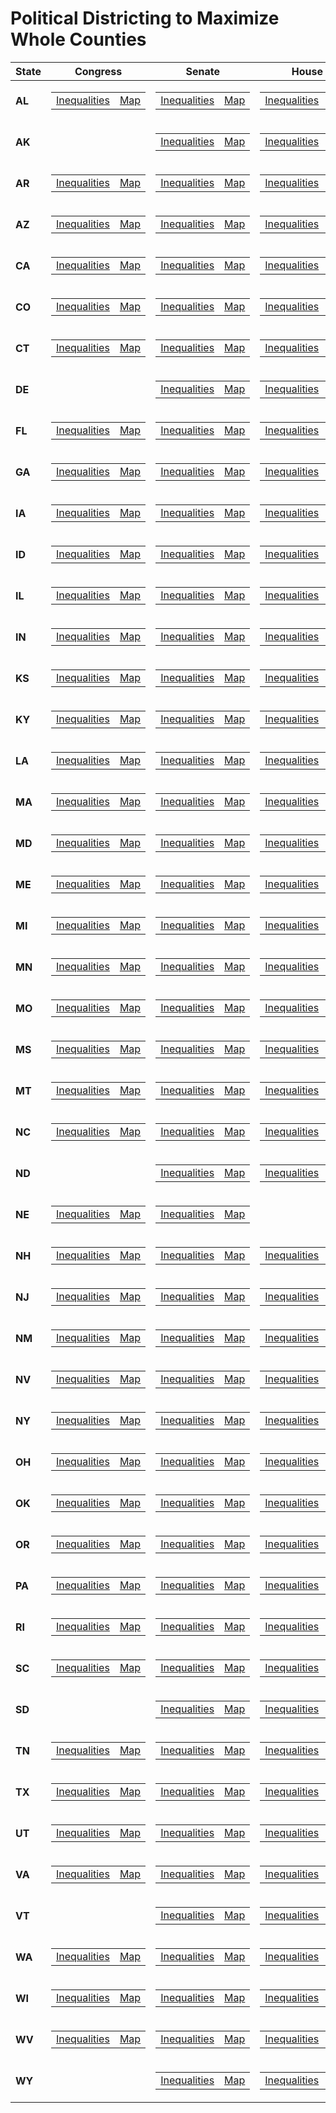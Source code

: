 # **Political Districting to Maximize Whole Counties**

| **State** | **Congress** | **Senate**|**House**|
|----------|----------|----------|----------|
| **AL** |<table><tr><td>[Inequalities](https://github.com/maralshahmizad/Political-Districting-to-Maximize-Whole-Counties/blob/main/src/png/AL_CD_inequalities.png)</td><td>[Map](https://davesredistricting.org/maps#viewmap::56c3a7d2-9b40-4b0b-b29a-babf988c4ee5)</td></tr></table> | <table><tr><td>[Inequalities](https://github.com/maralshahmizad/Political-Districting-to-Maximize-Whole-Counties/blob/main/src/png/AL_SS_inequalities.png)</td><td>[Map](https://davesredistricting.org/maps#viewmap::be550ed0-bd4a-4c9a-acd1-bbade5ec76fa)</td></tr></table>|<table><tr><td> [Inequalities](https://github.com/maralshahmizad/Political-Districting-to-Maximize-Whole-Counties/blob/main/src/png/AL_SH_inequalities.png)</td><td>[Map](https://davesredistricting.org/maps#viewmap::3b11b515-144c-4f78-893c-19a51abc9095)</td></tr></table>|
| **AK** || <table><tr><td>[Inequalities](https://github.com/maralshahmizad/Political-Districting-to-Maximize-Whole-Counties/blob/main/src/png/AK_SS_inequalities.png)</td><td>[Map](https://davesredistricting.org/maps#viewmap::a2f26795-7c40-486a-a0fa-9f8249b14877)</td></tr></table>|<table><tr><td> [Inequalities](https://github.com/maralshahmizad/Political-Districting-to-Maximize-Whole-Counties/blob/main/src/png/AK_SH_inequalities.png)</td><td>[Map](https://davesredistricting.org/maps#viewmap::a94cda71-be5c-4ea3-b5ba-35a4c7c12b7d)</td></tr></table>|
| **AR**|<table><tr><td>[Inequalities](https://github.com/maralshahmizad/Political-Districting-to-Maximize-Whole-Counties/blob/main/src/png/AR_CD_inequalities.png)</td><td>[Map](https://davesredistricting.org/maps#viewmap::005d1438-906e-4f70-bf9b-6da219dad0c1)</td></tr></table> | <table><tr><td>[Inequalities](https://github.com/maralshahmizad/Political-Districting-to-Maximize-Whole-Counties/blob/main/src/png/AR_SS_inequalities.png)</td><td>[Map](https://davesredistricting.org/maps#viewmap::a2c7ab11-bdc5-4a4c-af0d-bd505f1fc777)</td></tr></table>|<table><tr><td> [Inequalities](https://github.com/maralshahmizad/Political-Districting-to-Maximize-Whole-Counties/blob/main/src/png/AR_SH_inequalities.png)</td><td>[Map](https://davesredistricting.org/maps#viewmap::2e220c8a-e401-43b3-99a5-ecdbaf02ed79)</td></tr></table>|
| **AZ**|<table><tr><td>[Inequalities](https://github.com/maralshahmizad/Political-Districting-to-Maximize-Whole-Counties/blob/main/src/png/AZ_CD_inequalities.png)</td><td>[Map](https://davesredistricting.org/maps#viewmap::3129d2f1-697d-431c-938f-1afb0ab8acda)</td></tr></table> | <table><tr><td>[Inequalities](https://github.com/maralshahmizad/Political-Districting-to-Maximize-Whole-Counties/blob/main/src/png/AZ_SS_inequalities.png)</td><td>[Map](https://davesredistricting.org/maps#viewmap::a50dd8cf-f34e-4c74-a906-c42d5e9c521a)</td></tr></table>|<table><tr><td> [Inequalities](https://github.com/maralshahmizad/Political-Districting-to-Maximize-Whole-Counties/blob/main/src/png/AZ_SH_inequalities.png)</td><td>[Map](https://davesredistricting.org/maps#viewmap::00847c9b-505d-499f-9ca2-b0303f85ad1e)</td></tr></table>|
| **CA**|<table><tr><td>[Inequalities](https://github.com/maralshahmizad/Political-Districting-to-Maximize-Whole-Counties/blob/main/src/png/CA_CD_inequalities.png)</td><td>[Map](https://davesredistricting.org/maps#viewmap::ba3b167d-c048-4f3a-b504-15ab338721d6)</td></tr></table> | <table><tr><td>[Inequalities](https://github.com/maralshahmizad/Political-Districting-to-Maximize-Whole-Counties/blob/main/src/png/CA_SS_inequalities.png)</td><td>[Map](https://davesredistricting.org/maps#viewmap::670dcd00-919e-4bdc-8929-c38631672552)</td></tr></table>|<table><tr><td> [Inequalities](https://github.com/maralshahmizad/Political-Districting-to-Maximize-Whole-Counties/blob/main/src/png/CA_SH_inequalities.png)</td><td>[Map](https://davesredistricting.org/maps#viewmap::318ab477-a5d2-44cf-a032-c57c4592a9f6)</td></tr></table>|
| **CO**|<table><tr><td>[Inequalities](https://github.com/maralshahmizad/Political-Districting-to-Maximize-Whole-Counties/blob/main/src/png/CO_CD_inequalities.png)</td><td>[Map](https://davesredistricting.org/maps#viewmap::99bfc8a5-3c12-4a61-b77e-32db6d8212f1)</td></tr></table> | <table><tr><td>[Inequalities](https://github.com/maralshahmizad/Political-Districting-to-Maximize-Whole-Counties/blob/main/src/png/CO_SS_inequalities.png)</td><td>[Map](https://davesredistricting.org/maps#viewmap::7e87577d-fb0b-46e1-8bea-06b95397fe74)</td></tr></table>|<table><tr><td> [Inequalities](https://github.com/maralshahmizad/Political-Districting-to-Maximize-Whole-Counties/blob/main/src/png/CO_SH_inequalities.png)</td><td>[Map](https://davesredistricting.org/maps#viewmap::df71ce70-91c7-4e30-bd4b-d0905f7d0b4a)</td></tr></table>|
| **CT**|<table><tr><td>[Inequalities](https://github.com/maralshahmizad/Political-Districting-to-Maximize-Whole-Counties/blob/main/src/png/CT_CD_inequalities.png)</td><td>[Map](https://davesredistricting.org/maps#viewmap::4e3a813b-6f6f-42ed-96f3-217198c70de0)</td></tr></table> | <table><tr><td>[Inequalities](https://github.com/maralshahmizad/Political-Districting-to-Maximize-Whole-Counties/blob/main/src/png/CT_SS_inequalities.png)</td><td>[Map](https://davesredistricting.org/maps#viewmap::65a83b4b-aa78-47d8-9c80-8a6c3fc4d051)</td></tr></table>|<table><tr><td> [Inequalities](https://github.com/maralshahmizad/Political-Districting-to-Maximize-Whole-Counties/blob/main/src/png/CT_SH_inequalities.png)</td><td>[Map](https://davesredistricting.org/maps#viewmap::519bd313-3626-4ab0-8569-c9017cb9ae9a)</td></tr></table>|
| **DE**| |<table><tr><td>[Inequalities](https://github.com/maralshahmizad/Political-Districting-to-Maximize-Whole-Counties/blob/main/src/png/DE_SS_inequalities.png)</td><td>[Map](https://davesredistricting.org/maps#viewmap::628f5666-0bb7-42f8-970c-feaff2afca4c)</td></tr></table>|<table><tr><td>[Inequalities](https://github.com/maralshahmizad/Political-Districting-to-Maximize-Whole-Counties/blob/main/src/png/DE_SH_inequalities.png)</td><td>[Map](https://davesredistricting.org/maps#viewmap::510198fd-e74c-4ee4-8850-e3f1b3a34a25)</td></tr></table>|
| **FL**|<table><tr><td>[Inequalities](https://github.com/maralshahmizad/Political-Districting-to-Maximize-Whole-Counties/blob/main/src/png/FL_CD_inequalities.png)</td><td>[Map](https://davesredistricting.org/maps#viewmap::c3c14c4e-ea72-4359-9640-d627c912940a)</td></tr></table> | <table><tr><td>[Inequalities](https://github.com/maralshahmizad/Political-Districting-to-Maximize-Whole-Counties/blob/main/src/png/FL_SS_inequalities.png)</td><td>[Map](https://davesredistricting.org/maps#viewmap::bed086d8-ade6-4410-9287-ee58d2a7420d)</td></tr></table>|<table><tr><td> [Inequalities](https://github.com/maralshahmizad/Political-Districting-to-Maximize-Whole-Counties/blob/main/src/png/FL_SH_inequalities.png)</td><td>[Map](https://davesredistricting.org/maps#viewmap::dde3e571-fe54-4f2d-a967-44ac1a44d850)</td></tr></table>|
| **GA**|<table><tr><td>[Inequalities](https://github.com/maralshahmizad/Political-Districting-to-Maximize-Whole-Counties/blob/main/src/png/GA_CD_inequalities.png)</td><td>[Map](https://davesredistricting.org/maps#viewmap::22c386fc-7d6b-45b9-91b8-ef8ae122fb9b)</td></tr></table> | <table><tr><td>[Inequalities](https://github.com/maralshahmizad/Political-Districting-to-Maximize-Whole-Counties/blob/main/src/png/GA_SS_inequalities.png)</td><td>[Map](https://davesredistricting.org/maps#viewmap::2d946600-8f12-4718-bd60-75b139f7968e)</td></tr></table>|<table><tr><td> [Inequalities](https://github.com/maralshahmizad/Political-Districting-to-Maximize-Whole-Counties/blob/main/src/png/GA_SH_inequalities.png)</td><td>[Map](https://davesredistricting.org/maps#viewmap::182f53e0-a4ea-4952-9c21-2818726e35ec)</td></tr></table>|
| **IA**|<table><tr><td>[Inequalities](https://github.com/maralshahmizad/Political-Districting-to-Maximize-Whole-Counties/blob/main/src/png/IA_CD_inequalities.png)</td><td>[Map](https://davesredistricting.org/maps#viewmap::ac66d138-acce-403b-a01d-ae480692eafa)</td></tr></table> | <table><tr><td>[Inequalities](https://github.com/maralshahmizad/Political-Districting-to-Maximize-Whole-Counties/blob/main/src/png/IA_SS_inequalities.png)</td><td>[Map](https://davesredistricting.org/maps#viewmap::e33c7505-99a0-481f-bdbf-bfdd6e3d2b9d)</td></tr></table>|<table><tr><td> [Inequalities](https://github.com/maralshahmizad/Political-Districting-to-Maximize-Whole-Counties/blob/main/src/png/IA_SH_inequalities.png)</td><td>[Map](https://davesredistricting.org/maps#viewmap::17cda185-a079-4f45-9ac4-7a14b778ecda)</td></tr></table>|
| **ID**|<table><tr><td>[Inequalities](https://github.com/maralshahmizad/Political-Districting-to-Maximize-Whole-Counties/blob/main/src/png/ID_CD_inequalities.png)</td><td>[Map](https://davesredistricting.org/maps#viewmap::184eb7b8-8b88-4b95-8956-b2c0a9f26f0a)</td></tr></table> | <table><tr><td>[Inequalities](https://github.com/maralshahmizad/Political-Districting-to-Maximize-Whole-Counties/blob/main/src/png/ID_SS_inequalities.png)</td><td>[Map](https://davesredistricting.org/maps#viewmap::0729760d-7411-4735-912c-21a6dc7effd3)</td></tr></table>|<table><tr><td> [Inequalities](https://github.com/maralshahmizad/Political-Districting-to-Maximize-Whole-Counties/blob/main/src/png/ID_SH_inequalities.png)</td><td>[Map](https://davesredistricting.org/maps#viewmap::1a965009-03e6-4686-a69d-ed8ad7988c90)</td></tr></table>|
| **IL**|<table><tr><td>[Inequalities](https://github.com/maralshahmizad/Political-Districting-to-Maximize-Whole-Counties/blob/main/src/png/IL_CD_inequalities.png)</td><td>[Map](https://davesredistricting.org/maps#viewmap::fbefb814-d7c3-40ac-aae5-e4f10251739e)</td></tr></table> | <table><tr><td>[Inequalities](https://github.com/maralshahmizad/Political-Districting-to-Maximize-Whole-Counties/blob/main/src/png/IL_SS_inequalities.png)</td><td>[Map](https://davesredistricting.org/maps#viewmap::ed61351e-fa36-43e7-9a6a-e67fb424924e)</td></tr></table>|<table><tr><td> [Inequalities](https://github.com/maralshahmizad/Political-Districting-to-Maximize-Whole-Counties/blob/main/src/png/IL_SH_inequalities.png)</td><td>[Map](https://davesredistricting.org/maps#viewmap::c525db54-32cb-43a3-88e4-545a84bbd7c8)</td></tr></table>|
| **IN**|<table><tr><td>[Inequalities](https://github.com/maralshahmizad/Political-Districting-to-Maximize-Whole-Counties/blob/main/src/png/IN_CD_inequalities.png)</td><td>[Map](https://davesredistricting.org/maps#viewmap::cb405903-df96-4229-b547-32e1c8a884cf)</td></tr></table> | <table><tr><td>[Inequalities](https://github.com/maralshahmizad/Political-Districting-to-Maximize-Whole-Counties/blob/main/src/png/IN_SS_inequalities.png)</td><td>[Map](https://davesredistricting.org/maps#viewmap::b40b5e59-8a1f-4148-a08f-716039af4d8e)</td></tr></table>|<table><tr><td> [Inequalities](https://github.com/maralshahmizad/Political-Districting-to-Maximize-Whole-Counties/blob/main/src/png/IN_SH_inequalities.png)</td><td>[Map](https://davesredistricting.org/maps#viewmap::ef852e75-5e97-498e-b7e2-60c534ff4e86)</td></tr></table>|
| **KS**|<table><tr><td>[Inequalities](https://github.com/maralshahmizad/Political-Districting-to-Maximize-Whole-Counties/blob/main/src/png/KS_CD_inequalities.png)</td><td>[Map](https://davesredistricting.org/maps#viewmap::08d6d8e5-7749-4edd-9294-ec734b38831b)</td></tr></table> | <table><tr><td>[Inequalities](https://github.com/maralshahmizad/Political-Districting-to-Maximize-Whole-Counties/blob/main/src/png/KS_SS_inequalities.png)</td><td>[Map](https://davesredistricting.org/maps#viewmap::bfaf3f02-019b-4a5b-b2a4-2dc68072efcc)</td></tr></table>|<table><tr><td> [Inequalities](https://github.com/maralshahmizad/Political-Districting-to-Maximize-Whole-Counties/blob/main/src/png/KS_SH_inequalities.png)</td><td>[Map](https://davesredistricting.org/maps#viewmap::16102f7a-6295-4f3f-9c37-15e3fe855faa)</td></tr></table>|
| **KY**|<table><tr><td>[Inequalities](https://github.com/maralshahmizad/Political-Districting-to-Maximize-Whole-Counties/blob/main/src/png/KY_CD_inequalities.png)</td><td>[Map](https://davesredistricting.org/maps#viewmap::d1fc5bc7-fe29-4719-962d-dbe57bd4962d)</td></tr></table> | <table><tr><td>[Inequalities](https://github.com/maralshahmizad/Political-Districting-to-Maximize-Whole-Counties/blob/main/src/png/KY_SS_inequalities.png)</td><td>[Map](https://davesredistricting.org/maps#viewmap::ba8e745c-d524-4bf7-8923-f8f77970cbee)</td></tr></table>|<table><tr><td> [Inequalities](https://github.com/maralshahmizad/Political-Districting-to-Maximize-Whole-Counties/blob/main/src/png/KY_SH_inequalities.png)</td><td>[Map](https://davesredistricting.org/maps#viewmap::bbe2a45e-e682-4355-9e61-746962decd54)</td></tr></table>|
| **LA**|<table><tr><td>[Inequalities](https://github.com/maralshahmizad/Political-Districting-to-Maximize-Whole-Counties/blob/main/src/png/LA_CD_inequalities.png)</td><td>[Map](https://davesredistricting.org/maps#viewmap::af688954-5aa1-4c7b-a2f8-39716457793d)</td></tr></table> | <table><tr><td>[Inequalities](https://github.com/maralshahmizad/Political-Districting-to-Maximize-Whole-Counties/blob/main/src/png/LA_SS_inequalities.png)</td><td>[Map](https://davesredistricting.org/maps#viewmap::6a3cd6b3-ac41-4d15-9076-fb9fbe4ca383)</td></tr></table>|<table><tr><td> [Inequalities](https://github.com/maralshahmizad/Political-Districting-to-Maximize-Whole-Counties/blob/main/src/png/LA_SH_inequalities.png)</td><td>[Map](https://davesredistricting.org/maps#viewmap::e5c29399-454f-48bf-96aa-8eb346cbd67c)</td></tr></table>|
| **MA**|<table><tr><td>[Inequalities](https://github.com/maralshahmizad/Political-Districting-to-Maximize-Whole-Counties/blob/main/src/png/MA_CD_inequalities.png)</td><td>[Map](https://davesredistricting.org/maps#viewmap::8cac24ca-c074-4e6b-87cf-33d44b44a225)</td></tr></table> | <table><tr><td>[Inequalities](https://github.com/maralshahmizad/Political-Districting-to-Maximize-Whole-Counties/blob/main/src/png/MA_SS_inequalities.png)</td><td>[Map](https://davesredistricting.org/maps#viewmap::10180bb4-ac4d-4c94-bc06-56f790f5de79)</td></tr></table>|<table><tr><td> [Inequalities](https://github.com/maralshahmizad/Political-Districting-to-Maximize-Whole-Counties/blob/main/src/png/MA_SH_inequalities.png)</td><td>[Map](https://davesredistricting.org/maps#viewmap::183610cc-62ab-4e2b-82b8-2c0fe21df4e0)</td></tr></table>|
| **MD**|<table><tr><td>[Inequalities](https://github.com/maralshahmizad/Political-Districting-to-Maximize-Whole-Counties/blob/main/src/png/MD_CD_inequalities.png)</td><td>[Map](https://davesredistricting.org/maps#viewmap::eaa96e48-c451-4c26-a80b-89ef1b7ee7a2)</td></tr></table> | <table><tr><td>[Inequalities](https://github.com/maralshahmizad/Political-Districting-to-Maximize-Whole-Counties/blob/main/src/png/MD_SS_inequalities.png)</td><td>[Map](https://davesredistricting.org/maps#viewmap::07da4c24-ea7d-46b9-ace2-dcd0886c0593)</td></tr></table>|<table><tr><td> [Inequalities](https://github.com/maralshahmizad/Political-Districting-to-Maximize-Whole-Counties/blob/main/src/png/MD_SH_inequalities.png)</td><td>[Map](https://davesredistricting.org/maps#viewmap::bc86949a-c20d-4433-9c8a-fb46a3be6e2c)</td></tr></table>|
| **ME**|<table><tr><td>[Inequalities](https://github.com/maralshahmizad/Political-Districting-to-Maximize-Whole-Counties/blob/main/src/png/ME_CD_inequalities.png)</td><td>[Map](https://davesredistricting.org/maps#viewmap::a0b239b3-49f4-423f-8283-8a0f9f04fb5f)</td></tr></table> | <table><tr><td>[Inequalities](https://github.com/maralshahmizad/Political-Districting-to-Maximize-Whole-Counties/blob/main/src/png/ME_SS_inequalities.png)</td><td>[Map](https://davesredistricting.org/maps#viewmap::ad16f7e6-4d0f-403f-b91d-2b75465110e2)</td></tr></table>|<table><tr><td> [Inequalities](https://github.com/maralshahmizad/Political-Districting-to-Maximize-Whole-Counties/blob/main/src/png/ME_SH_inequalities.png)</td><td>[Map](https://davesredistricting.org/maps#viewmap::8a06b6c7-48ab-480f-b058-c44109f71efc)</td></tr></table>|
| **MI**|<table><tr><td>[Inequalities](https://github.com/maralshahmizad/Political-Districting-to-Maximize-Whole-Counties/blob/main/src/png/MI_CD_inequalities.png)</td><td>[Map](https://davesredistricting.org/maps#viewmap::d282bc95-844a-4a50-a672-c6055a7afe0d)</td></tr></table> | <table><tr><td>[Inequalities](https://github.com/maralshahmizad/Political-Districting-to-Maximize-Whole-Counties/blob/main/src/png/MI_SS_inequalities.png)</td><td>[Map](https://davesredistricting.org/maps#viewmap::1a92c25f-b205-46d1-bf03-f14bdaf60bdc)</td></tr></table>|<table><tr><td> [Inequalities](https://github.com/maralshahmizad/Political-Districting-to-Maximize-Whole-Counties/blob/main/src/png/MI_SH_inequalities.png)</td><td>[Map](https://davesredistricting.org/maps#viewmap::2c0af8bb-9310-43b0-8286-5d95bedf4bf7)</td></tr></table>|
| **MN**|<table><tr><td>[Inequalities](https://github.com/maralshahmizad/Political-Districting-to-Maximize-Whole-Counties/blob/main/src/png/MN_CD_inequalities.png)</td><td>[Map](https://davesredistricting.org/maps#viewmap::c6391ab3-2e3b-4764-a460-90697cf958fd)</td></tr></table> | <table><tr><td>[Inequalities](https://github.com/maralshahmizad/Political-Districting-to-Maximize-Whole-Counties/blob/main/src/png/MN_SS_inequalities.png)</td><td>[Map](https://davesredistricting.org/maps#viewmap::529dfe19-b40d-4609-9700-bcbcbb68222b)</td></tr></table>|<table><tr><td> [Inequalities](https://github.com/maralshahmizad/Political-Districting-to-Maximize-Whole-Counties/blob/main/src/png/MN_SH_inequalities.png)</td><td>[Map](https://davesredistricting.org/maps#viewmap::fa8b5769-e407-4451-8de4-e4b981621596)</td></tr></table>|
| **MO**|<table><tr><td>[Inequalities](https://github.com/maralshahmizad/Political-Districting-to-Maximize-Whole-Counties/blob/main/src/png/MO_CD_inequalities.png)</td><td>[Map](https://davesredistricting.org/maps#viewmap::378c8d1e-7a07-441a-b3a5-d2772121de50)</td></tr></table> | <table><tr><td>[Inequalities](https://github.com/maralshahmizad/Political-Districting-to-Maximize-Whole-Counties/blob/main/src/png/MO_SS_inequalities.png)</td><td>[Map](https://davesredistricting.org/maps#viewmap::3827c1d2-5075-4765-a504-50477a6906fa)</td></tr></table>|<table><tr><td> [Inequalities](https://github.com/maralshahmizad/Political-Districting-to-Maximize-Whole-Counties/blob/main/src/png/MO_SH_inequalities.png)</td><td>[Map](https://davesredistricting.org/maps#viewmap::5a6ddf1b-fce7-44fd-88a3-f36ff841658b)</td></tr></table>|
| **MS**|<table><tr><td>[Inequalities](https://github.com/maralshahmizad/Political-Districting-to-Maximize-Whole-Counties/blob/main/src/png/MS_CD_inequalities.png)</td><td>[Map](https://davesredistricting.org/maps#viewmap::e0ff5e3f-653a-484f-bd97-2438e78387a5)</td></tr></table> | <table><tr><td>[Inequalities](https://github.com/maralshahmizad/Political-Districting-to-Maximize-Whole-Counties/blob/main/src/png/MS_SS_inequalities.png)</td><td>[Map](https://davesredistricting.org/maps#viewmap::3f9598ec-55b2-4475-849e-802fcbe85acd)</td></tr></table>|<table><tr><td> [Inequalities](https://github.com/maralshahmizad/Political-Districting-to-Maximize-Whole-Counties/blob/main/src/png/MS_SH_inequalities.png)</td><td>[Map](https://davesredistricting.org/maps#viewmap::933a520d-7e14-45b4-ba11-c8f381ed97f6)</td></tr></table>|
| **MT**|<table><tr><td>[Inequalities](https://github.com/maralshahmizad/Political-Districting-to-Maximize-Whole-Counties/blob/main/src/png/MT_CD_inequalities.png)</td><td>[Map](https://davesredistricting.org/maps#viewmap::270fec1a-8046-480c-b27d-499fee2fe3d2)</td></tr></table> | <table><tr><td>[Inequalities](https://github.com/maralshahmizad/Political-Districting-to-Maximize-Whole-Counties/blob/main/src/png/MT_SS_inequalities.png)</td><td>[Map](https://davesredistricting.org/maps#viewmap::42a521c1-999c-4399-a4f3-3a108624e8bd)</td></tr></table>|<table><tr><td>[Inequalities](https://github.com/maralshahmizad/Political-Districting-to-Maximize-Whole-Counties/blob/main/src/png/MT_SH_inequalities.png)</td><td>[Map](https://davesredistricting.org/maps#viewmap::0e0f1d06-2854-4896-a32e-f099857a4470)</td></tr></table>|
| **NC**|<table><tr><td>[Inequalities](https://github.com/maralshahmizad/Political-Districting-to-Maximize-Whole-Counties/blob/main/src/png/NC_CD_inequalities.png)</td><td>[Map](https://davesredistricting.org/maps#viewmap::56b2d911-f273-42d5-8901-d8e5d8d5b172)</td></tr></table> | <table><tr><td>[Inequalities](https://github.com/maralshahmizad/Political-Districting-to-Maximize-Whole-Counties/blob/main/src/png/NC_SS_inequalities.png)</td><td>[Map](https://davesredistricting.org/maps#viewmap::a10cfdb9-cce5-4226-8720-288a8f0c9775)</td></tr></table>|<table><tr><td>[Inequalities](https://github.com/maralshahmizad/Political-Districting-to-Maximize-Whole-Counties/blob/main/src/png/NC_SH_inequalities.png)</td><td>[Map](https://davesredistricting.org/maps#viewmap::38ddd9f0-a2dd-446c-806d-7c55a104108b)</td></tr></table>|
| **ND**|| <table><tr><td>[Inequalities](https://github.com/maralshahmizad/Political-Districting-to-Maximize-Whole-Counties/blob/main/src/png/ND_SS_inequalities.png)</td><td>[Map](https://davesredistricting.org/maps#viewmap::296c47d3-b328-435d-a353-ac2af0ed0ebe)</td></tr></table>|<table><tr><td>[Inequalities](https://github.com/maralshahmizad/Political-Districting-to-Maximize-Whole-Counties/blob/main/src/png/ND_SH_inequalities.png)</td><td>[Map](https://davesredistricting.org/maps#viewmap::e3880911-42e2-41ce-9d9c-82e1643a85dc)</td></tr></table>|
| **NE**|<table><tr><td>[Inequalities](https://github.com/maralshahmizad/Political-Districting-to-Maximize-Whole-Counties/blob/main/src/png/NE_CD_inequalities.png)</td><td>[Map](https://davesredistricting.org/maps#viewmap::b157791c-e843-4028-93cd-a8630a84776f)</td></tr></table> | <table><tr><td>[Inequalities](https://github.com/maralshahmizad/Political-Districting-to-Maximize-Whole-Counties/blob/main/src/png/NE_SS_inequalities.png)</td><td>[Map](https://davesredistricting.org/maps#viewmap::51005b01-977f-4471-a59a-f2a2f2f7b8bb)</td></tr></table>||
| **NH**|<table><tr><td>[Inequalities](https://github.com/maralshahmizad/Political-Districting-to-Maximize-Whole-Counties/blob/main/src/png/NH_CD_inequalities.png)</td><td>[Map](https://davesredistricting.org/maps#viewmap::597aaa42-0d10-44d7-b942-d358dfc72668)</td></tr></table> | <table><tr><td>[Inequalities](https://github.com/maralshahmizad/Political-Districting-to-Maximize-Whole-Counties/blob/main/src/png/NH_SS_inequalities.png)</td><td>[Map](https://davesredistricting.org/maps#viewmap::0d823a56-3019-4e6c-9a39-07abb8c767fa)</td></tr></table>|<table><tr><td>[Inequalities](https://github.com/maralshahmizad/Political-Districting-to-Maximize-Whole-Counties/blob/main/src/png/NH_SH_inequalities.png)</td><td>[Map](https://davesredistricting.org/maps#viewmap::aefaca8f-d41e-4759-a4b4-c8bfd2ff33ba)</td></tr></table>|
| **NJ**|<table><tr><td>[Inequalities](https://github.com/maralshahmizad/Political-Districting-to-Maximize-Whole-Counties/blob/main/src/png/NJ_CD_inequalities.png)</td><td>[Map](https://davesredistricting.org/maps#viewmap::555a6b34-dc76-4668-b520-4fdbbadcd2a7)</td></tr></table> | <table><tr><td>[Inequalities](https://github.com/maralshahmizad/Political-Districting-to-Maximize-Whole-Counties/blob/main/src/png/NJ_SS_inequalities.png)</td><td>[Map](https://davesredistricting.org/maps#viewmap::26e3c705-e5ba-4c92-85a1-222381a2d7db)</td></tr></table>|<table><tr><td>[Inequalities](https://github.com/maralshahmizad/Political-Districting-to-Maximize-Whole-Counties/blob/main/src/png/NJ_SH_inequalities.png)</td><td>[Map](https://davesredistricting.org/maps#viewmap::b7bc7343-0005-413b-81b2-006dcfcd5407)</td></tr></table>|
| **NM**|<table><tr><td>[Inequalities](https://github.com/maralshahmizad/Political-Districting-to-Maximize-Whole-Counties/blob/main/src/png/NM_CD_inequalities.png)</td><td>[Map](https://davesredistricting.org/maps#viewmap::c2929ecd-5839-4587-aabb-336679f92243)</td></tr></table> | <table><tr><td>[Inequalities](https://github.com/maralshahmizad/Political-Districting-to-Maximize-Whole-Counties/blob/main/src/png/NM_SS_inequalities.png)</td><td>[Map](https://davesredistricting.org/maps#viewmap::22936d9e-e419-477e-9157-f0db7b076da9)</td></tr></table>|<table><tr><td>[Inequalities](https://github.com/maralshahmizad/Political-Districting-to-Maximize-Whole-Counties/blob/main/src/png/NM_SH_inequalities.png)</td><td>[Map](https://davesredistricting.org/maps#viewmap::76fffc61-282b-4b1c-92ad-97e8433aa268)</td></tr></table>|
| **NV**|<table><tr><td>[Inequalities](https://github.com/maralshahmizad/Political-Districting-to-Maximize-Whole-Counties/blob/main/src/png/NV_CD_inequalities.png)</td><td>[Map](https://davesredistricting.org/maps#viewmap::356cb29a-85ab-48ed-96ec-660160ba111b)</td></tr></table> | <table><tr><td>[Inequalities](https://github.com/maralshahmizad/Political-Districting-to-Maximize-Whole-Counties/blob/main/src/png/NV_SS_inequalities.png)</td><td>[Map](https://davesredistricting.org/maps#viewmap::10014c06-af53-4bb7-afec-3f3700809396)</td></tr></table>|<table><tr><td>[Inequalities](https://github.com/maralshahmizad/Political-Districting-to-Maximize-Whole-Counties/blob/main/src/png/NV_SH_inequalities.png)</td><td>[Map](https://davesredistricting.org/maps#viewmap::e107cc2c-d675-41cd-93e9-18575df55c98)</td></tr></table>|
| **NY**|<table><tr><td>[Inequalities](https://github.com/maralshahmizad/Political-Districting-to-Maximize-Whole-Counties/blob/main/src/png/NY_CD_inequalities.png)</td><td>[Map](https://davesredistricting.org/maps#viewmap::71c0e660-9a90-40cc-b1bd-45262e52a7e6)</td></tr></table> | <table><tr><td>[Inequalities](https://github.com/maralshahmizad/Political-Districting-to-Maximize-Whole-Counties/blob/main/src/png/NY_SS_inequalities.png)</td><td>[Map](https://davesredistricting.org/maps#viewmap::1116faf8-b25b-47e8-a76e-d569330a5cc8)</td></tr></table>|<table><tr><td>[Inequalities](https://github.com/maralshahmizad/Political-Districting-to-Maximize-Whole-Counties/blob/main/src/png/NY_SH_inequalities.png)</td><td>[Map](https://davesredistricting.org/maps#viewmap::f642bb62-886d-4f15-b2b5-adcdd4ca5c5a)</td></tr></table>|
| **OH**|<table><tr><td>[Inequalities](https://github.com/maralshahmizad/Political-Districting-to-Maximize-Whole-Counties/blob/main/src/png/OH_CD_inequalities.png)</td><td>[Map](https://davesredistricting.org/maps#viewmap::be629b2b-3d6f-47c8-8ee6-5cf5f130636d)</td></tr></table> | <table><tr><td>[Inequalities](https://github.com/maralshahmizad/Political-Districting-to-Maximize-Whole-Counties/blob/main/src/png/OH_SS_inequalities.png)</td><td>[Map](https://davesredistricting.org/maps#viewmap::53a1d8bf-2c38-4f3f-bed4-3f8cb693dbff)</td></tr></table>|<table><tr><td>[Inequalities](https://github.com/maralshahmizad/Political-Districting-to-Maximize-Whole-Counties/blob/main/src/png/OH_SH_inequalities.png)</td><td>[Map](https://davesredistricting.org/maps#viewmap::375c8928-d292-4c8a-a00f-f9f473826ddb)</td></tr></table>|
| **OK**|<table><tr><td>[Inequalities](https://github.com/maralshahmizad/Political-Districting-to-Maximize-Whole-Counties/blob/main/src/png/OK_CD_inequalities.png)</td><td>[Map](https://davesredistricting.org/maps#viewmap::1f67d593-c3ec-4d6c-a129-88a798b86fa2)</td></tr></table> | <table><tr><td>[Inequalities](https://github.com/maralshahmizad/Political-Districting-to-Maximize-Whole-Counties/blob/main/src/png/OK_SS_inequalities.png)</td><td>[Map](https://davesredistricting.org/maps#viewmap::16bb6499-1c13-4093-a705-865e52ef5a79)</td></tr></table>|<table><tr><td>[Inequalities](https://github.com/maralshahmizad/Political-Districting-to-Maximize-Whole-Counties/blob/main/src/png/OK_SH_inequalities.png)</td><td>[Map](https://davesredistricting.org/maps#viewmap::9c6236b8-e495-4e6d-9b96-f1ebf85c7b20)</td></tr></table>|
| **OR**|<table><tr><td>[Inequalities](https://github.com/maralshahmizad/Political-Districting-to-Maximize-Whole-Counties/blob/main/src/png/OR_CD_inequalities.png)</td><td>[Map](https://davesredistricting.org/maps#viewmap::1e3539de-87a9-42f4-b13f-6d13147ee8fb)</td></tr></table> | <table><tr><td>[Inequalities](https://github.com/maralshahmizad/Political-Districting-to-Maximize-Whole-Counties/blob/main/src/png/OR_SS_inequalities.png)</td><td>[Map](https://davesredistricting.org/maps#viewmap::38d05ff2-b5bb-4a4f-a1dd-53b04c37a4c8)</td></tr></table>|<table><tr><td>[Inequalities](https://github.com/maralshahmizad/Political-Districting-to-Maximize-Whole-Counties/blob/main/src/png/OR_SH_inequalities.png)</td><td>[Map](https://davesredistricting.org/maps#viewmap::6f166400-ade9-4ff5-8b9b-41264975ac04)</td></tr></table>|
| **PA**|<table><tr><td>[Inequalities](https://github.com/maralshahmizad/Political-Districting-to-Maximize-Whole-Counties/blob/main/src/png/PA_CD_inequalities.png)</td><td>[Map](https://davesredistricting.org/maps#viewmap::872c398d-7c92-4f6f-b299-e1bb6a6171cb)</td></tr></table> | <table><tr><td>[Inequalities](https://github.com/maralshahmizad/Political-Districting-to-Maximize-Whole-Counties/blob/main/src/png/PA_SS_inequalities.png)</td><td>[Map](https://davesredistricting.org/maps#viewmap::bf24ac76-0be8-480f-88a3-016c7a9dca90)</td></tr></table>|<table><tr><td>[Inequalities](https://github.com/maralshahmizad/Political-Districting-to-Maximize-Whole-Counties/blob/main/src/png/PA_SH_inequalities.png)</td><td>[Map](https://davesredistricting.org/maps#viewmap::59be851b-5a37-40f3-93d5-e65072d24a45)</td></tr></table>|
| **RI**|<table><tr><td>[Inequalities](https://github.com/maralshahmizad/Political-Districting-to-Maximize-Whole-Counties/blob/main/src/png/RI_CD_inequalities.png)</td><td>[Map](https://davesredistricting.org/maps#viewmap::7f35c52d-42ac-480b-982c-24e1972d3fec)</td></tr></table> | <table><tr><td>[Inequalities](https://github.com/maralshahmizad/Political-Districting-to-Maximize-Whole-Counties/blob/main/src/png/RI_SS_inequalities.png)</td><td>[Map](https://davesredistricting.org/maps#viewmap::9b5afc27-f1a1-44d9-a7c2-f012825103a5)</td></tr></table>|<table><tr><td>[Inequalities](https://github.com/maralshahmizad/Political-Districting-to-Maximize-Whole-Counties/blob/main/src/png/RI_SH_inequalities.png)</td><td>[Map](https://davesredistricting.org/maps#viewmap::689c5608-8b1e-4271-98a8-4844e6565b8e)</td></tr></table>|
| **SC**|<table><tr><td>[Inequalities](https://github.com/maralshahmizad/Political-Districting-to-Maximize-Whole-Counties/blob/main/src/png/SC_CD_inequalities.png)</td><td>[Map](https://davesredistricting.org/maps#viewmap::fd28720f-1301-4abf-b25e-bc1ca320599a)</td></tr></table> | <table><tr><td>[Inequalities](https://github.com/maralshahmizad/Political-Districting-to-Maximize-Whole-Counties/blob/main/src/png/SC_SS_inequalities.png)</td><td>[Map](https://davesredistricting.org/maps#viewmap::c841768d-b791-4b29-ad17-57434669b08d)</td></tr></table>|<table><tr><td>[Inequalities](https://github.com/maralshahmizad/Political-Districting-to-Maximize-Whole-Counties/blob/main/src/png/SC_SH_inequalities.png)</td><td>[Map](https://davesredistricting.org/maps#viewmap::b48ec61e-827c-43bc-a261-7eae834842b7)</td></tr></table>|
| **SD**| | <table><tr><td>[Inequalities](https://github.com/maralshahmizad/Political-Districting-to-Maximize-Whole-Counties/blob/main/src/png/SD_SS_inequalities.png)</td><td>[Map](https://davesredistricting.org/maps#viewmap::aeacdf1a-1e80-4e83-b278-36e35b3c5a92)</td></tr></table>|<table><tr><td>[Inequalities](https://github.com/maralshahmizad/Political-Districting-to-Maximize-Whole-Counties/blob/main/src/png/SD_SH_inequalities.png)</td><td>[Map](https://davesredistricting.org/maps#viewmap::eb5db325-1359-4ec5-ad74-401996e75c4e)</td></tr></table>|
| **TN**|<table><tr><td>[Inequalities](https://github.com/maralshahmizad/Political-Districting-to-Maximize-Whole-Counties/blob/main/src/png/TN_CD_inequalities.png)</td><td>[Map](https://davesredistricting.org/maps#viewmap::b06f42a2-9325-4486-b600-a2d50d4c2abd)</td></tr></table> | <table><tr><td>[Inequalities](https://github.com/maralshahmizad/Political-Districting-to-Maximize-Whole-Counties/blob/main/src/png/TN_SS_inequalities.png)</td><td>[Map](https://davesredistricting.org/maps#viewmap::d728f43b-fd8a-4d0a-86e8-aef861db1982)</td></tr></table>|<table><tr><td>[Inequalities](https://github.com/maralshahmizad/Political-Districting-to-Maximize-Whole-Counties/blob/main/src/png/TN_SH_inequalities.png)</td><td>[Map](https://davesredistricting.org/maps#viewmap::30dcef68-d9c0-47ff-b03a-aaee3aeebeec)</td></tr></table>|
| **TX**|<table><tr><td>[Inequalities](https://github.com/maralshahmizad/Political-Districting-to-Maximize-Whole-Counties/blob/main/src/png/TX_CD_inequalities.png)</td><td>[Map](https://davesredistricting.org/maps#viewmap::ffb70f35-6af7-47a7-8b36-21858be8cf4e)</td></tr></table> | <table><tr><td>[Inequalities](https://github.com/maralshahmizad/Political-Districting-to-Maximize-Whole-Counties/blob/main/src/png/TX_SS_inequalities.png)</td><td>[Map](https://davesredistricting.org/maps#viewmap::58577645-36b0-4946-9bb4-973eab714882)</td></tr></table>|<table><tr><td>[Inequalities](https://github.com/maralshahmizad/Political-Districting-to-Maximize-Whole-Counties/blob/main/src/png/TX_SH_inequalities.png)</td><td>[Map](https://davesredistricting.org/maps#viewmap::e1604d81-a866-42ac-a252-d888d2cff640)</td></tr></table>|
| **UT**|<table><tr><td>[Inequalities](https://github.com/maralshahmizad/Political-Districting-to-Maximize-Whole-Counties/blob/main/src/png/UT_CD_inequalities.png)</td><td>[Map](https://davesredistricting.org/maps#viewmap::0adc234e-8f95-472f-9fe8-d3172e838221)</td></tr></table> | <table><tr><td>[Inequalities](https://github.com/maralshahmizad/Political-Districting-to-Maximize-Whole-Counties/blob/main/src/png/UT_SS_inequalities.png)</td><td>[Map](https://davesredistricting.org/maps#viewmap::73d59bfa-e313-40b7-ac4d-a8243e13b376)</td></tr></table>|<table><tr><td>[Inequalities](https://github.com/maralshahmizad/Political-Districting-to-Maximize-Whole-Counties/blob/main/src/png/UT_SH_inequalities.png)</td><td>[Map](https://davesredistricting.org/maps#viewmap::0f15cf3f-70e2-41a7-b8f8-fd2ae8621e65)</td></tr></table>|
| **VA**|<table><tr><td>[Inequalities](https://github.com/maralshahmizad/Political-Districting-to-Maximize-Whole-Counties/blob/main/src/png/VA_CD_inequalities.png)</td><td>[Map](https://davesredistricting.org/maps#viewmap::6fe8a72d-ae1a-482a-83ed-f6949a4482a4)</td></tr></table> | <table><tr><td>[Inequalities](https://github.com/maralshahmizad/Political-Districting-to-Maximize-Whole-Counties/blob/main/src/png/VA_SS_inequalities.png)</td><td>[Map](https://davesredistricting.org/maps#viewmap::65db84c8-558a-44fa-b0fd-b1d1f5b7ad7d)</td></tr></table>|<table><tr><td>[Inequalities](https://github.com/maralshahmizad/Political-Districting-to-Maximize-Whole-Counties/blob/main/src/png/VA_SH_inequalities.png)</td><td>[Map](https://davesredistricting.org/maps#viewmap::ba8da172-871f-40b6-9572-2e43b762191f)</td></tr></table>|
| **VT**|| <table><tr><td>[Inequalities](https://github.com/maralshahmizad/Political-Districting-to-Maximize-Whole-Counties/blob/main/src/png/VT_SS_inequalities.png)</td><td>[Map](https://davesredistricting.org/maps#viewmap::97308cfe-2765-40ca-9bf3-df29e9356569)</td></tr></table>|<table><tr><td>[Inequalities](https://github.com/maralshahmizad/Political-Districting-to-Maximize-Whole-Counties/blob/main/src/png/VT_SH_inequalities.png)</td><td>[Map](https://davesredistricting.org/maps#viewmap::baa53262-5a6b-4ed4-ad30-f866cc06b916)</td></tr></table>|
| **WA**|<table><tr><td>[Inequalities](https://github.com/maralshahmizad/Political-Districting-to-Maximize-Whole-Counties/blob/main/src/png/WA_CD_inequalities.png)</td><td>[Map](https://davesredistricting.org/maps#viewmap::5616fae0-5d70-46e4-a0c5-4c142b77f769)</td></tr></table> | <table><tr><td>[Inequalities](https://github.com/maralshahmizad/Political-Districting-to-Maximize-Whole-Counties/blob/main/src/png/WA_SS_inequalities.png)</td><td>[Map](https://davesredistricting.org/maps#viewmap::0b940ab5-eaa6-4783-b42f-a6e6651d1b7a)</td></tr></table>|<table><tr><td>[Inequalities](https://github.com/maralshahmizad/Political-Districting-to-Maximize-Whole-Counties/blob/main/src/png/WA_SH_inequalities.png)</td><td>[Map](https://davesredistricting.org/maps#viewmap::c8aa6316-ee45-4973-b0c7-a82bc5f00130)</td></tr></table>|
| **WI**|<table><tr><td>[Inequalities](https://github.com/maralshahmizad/Political-Districting-to-Maximize-Whole-Counties/blob/main/src/png/WI_CD_inequalities.png)</td><td>[Map](https://davesredistricting.org/maps#viewmap::2df0b592-7c04-4768-85c2-66c4d4e821c2)</td></tr></table>|<table><tr><td>[Inequalities](https://github.com/maralshahmizad/Political-Districting-to-Maximize-Whole-Counties/blob/main/src/png/WI_SS_inequalities.png)</td><td>[Map](https://davesredistricting.org/maps#viewmap::db3bfbbc-1627-4ec9-8beb-7605f146d8dd)</td></tr></table>|<table><tr><td>[Inequalities](https://github.com/maralshahmizad/Political-Districting-to-Maximize-Whole-Counties/blob/main/src/png/WI_SH_inequalities.png)</td><td>[Map](https://davesredistricting.org/maps#viewmap::138cf2c9-c376-4a82-9dff-d1d75d48d786)</td></tr></table>|
| **WV**|<table><tr><td>[Inequalities](https://github.com/maralshahmizad/Political-Districting-to-Maximize-Whole-Counties/blob/main/src/png/WV_CD_inequalities.png)</td><td>[Map](https://davesredistricting.org/maps#viewmap::35e8ca74-db80-487d-b83e-fd93c34cef7e)</td></tr></table> | <table><tr><td>[Inequalities](https://github.com/maralshahmizad/Political-Districting-to-Maximize-Whole-Counties/blob/main/src/png/WV_SS_inequalities.png)</td><td>[Map](https://davesredistricting.org/maps#viewmap::ef1c91d4-6ecf-4be3-bc69-2c6b886a0fd8)</td></tr></table>|<table><tr><td>[Inequalities](https://github.com/maralshahmizad/Political-Districting-to-Maximize-Whole-Counties/blob/main/src/png/WV_SH_inequalities.png)</td><td>[Map](https://davesredistricting.org/maps#viewmap::f496a6f0-6d7d-4884-b662-2e8499187922)</td></tr></table>|
| **WY**| | <table><tr><td>[Inequalities](https://github.com/maralshahmizad/Political-Districting-to-Maximize-Whole-Counties/blob/main/src/png/WY_SS_inequalities.png)</td><td>[Map](https://davesredistricting.org/maps#viewmap::2bfcdc64-7ef2-44a3-b753-367b3aa5df1b)</td></tr></table>|<table><tr><td>[Inequalities](https://github.com/maralshahmizad/Political-Districting-to-Maximize-Whole-Counties/blob/main/src/png/WY_SH_inequalities.png)</td><td>[Map](https://davesredistricting.org/maps#viewmap::1f284467-2b97-45e1-aaa7-0d9177a8664d)</td></tr></table>|

